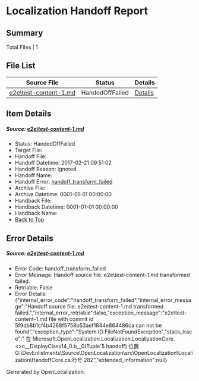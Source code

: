 # <a name='report-top'></a> Localization Handoff Report

## Summary
 Total Files | 1

## File List
 Source File | Status | Details 
 ----------- | ------ | ------- 
 [e2e\test-content-1.md](https://github.com/OpenLocalizationTestOrg/ol-test4/blob/5f9db8b1cf4b4268f5758b53aef1844e864486ca/e2e/test-content-1.md) | HandedOffFailed | [Details](#ac5610e14e35343352c9459b3e335b10c5a316371)

## Item Details
##### <a name='ac5610e14e35343352c9459b3e335b10c5a316371'></a> Source: [e2e\test-content-1.md](https://github.com/OpenLocalizationTestOrg/ol-test4/blob/5f9db8b1cf4b4268f5758b53aef1844e864486ca/e2e/test-content-1.md)
* Status: HandedOffFailed
* Target File: 
* Handoff File: 
* Handoff Datetime: 2017-02-21 09:51:02
* Handoff Reason: Ignored
* Handoff Name: 
* Handoff Error: [handoff_transform_failed](#ac5610e14e35343352c9459b3e335b10c5a316371handoff_transform_failed)
* Archive File: 
* Archive Datetime: 0001-01-01 00:00:00
* Handback File: 
* Handback Datetime: 0001-01-01 00:00:00
* Handback Name: 
* [Back to Top](#report-top)


## Error Details
##### <a name='ac5610e14e35343352c9459b3e335b10c5a316371handoff_transform_failed'></a> Source: [e2e\test-content-1.md](#ac5610e14e35343352c9459b3e335b10c5a316371)
* Error Code: handoff_transform_failed
* Error Message: Handoff source file: e2e\test-content-1.md transformed failed.
* Retriable: False
* Error Details: {"internal_error_code":"handoff_transform_failed","internal_error_message":"Handoff source file: e2e\\test-content-1.md transformed failed.","internal_error_retriable":false,"exception_message":"e2e\\test-content-1.md file with commit id 5f9db8b1cf4b4268f5758b53aef1844e864486ca can not be found","exception_type":"System.IO.FileNotFoundException","stack_trace":"   在 Microsoft.OpenLocalization.Localization.LocalizationCore.<>c__DisplayClass14_0.<CreateHandoffFiles>b__0(Tuple`5 handoff) 位置 G:\\DevEnlistments\\Source\\OpenLocalization\\src\\OpenLocalization\\Localization\\HandoffCore.cs:行号 282","extended_information":null}


Generated by OpenLocalization.
